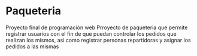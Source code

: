 # Paqueteria
Proyecto final de programaciòn web
Prroyecto de paqueteria que permite registrar usuarios con el fin de que puedan controlar los pedidos que realizan los mismos, asi como registrar personas repartidoras y asignar los pedidos a las mismas
